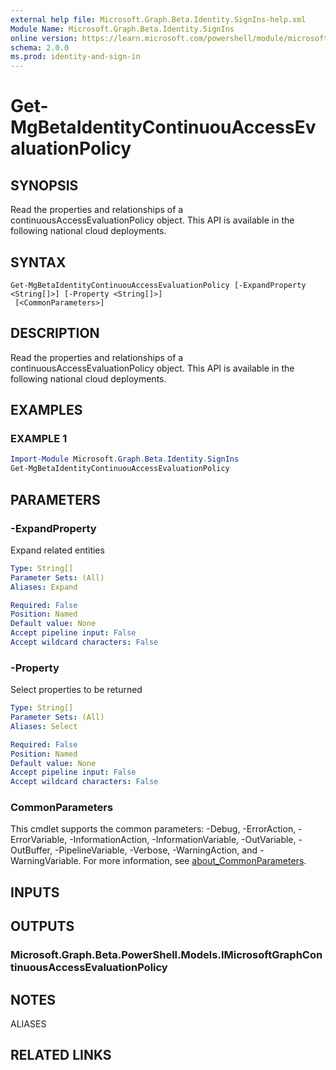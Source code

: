 ```yaml
---
external help file: Microsoft.Graph.Beta.Identity.SignIns-help.xml
Module Name: Microsoft.Graph.Beta.Identity.SignIns
online version: https://learn.microsoft.com/powershell/module/microsoft.graph.beta.identity.signins/get-mgbetaidentitycontinuouaccessevaluationpolicy
schema: 2.0.0
ms.prod: identity-and-sign-in
---
```


# Get-MgBetaIdentityContinuouAccessEvaluationPolicy

## SYNOPSIS
Read the properties and relationships of a continuousAccessEvaluationPolicy object.
This API is available in the following national cloud deployments.

## SYNTAX

```
Get-MgBetaIdentityContinuouAccessEvaluationPolicy [-ExpandProperty <String[]>] [-Property <String[]>]
 [<CommonParameters>]
```

## DESCRIPTION
Read the properties and relationships of a continuousAccessEvaluationPolicy object.
This API is available in the following national cloud deployments.

## EXAMPLES

### EXAMPLE 1
```powershell
Import-Module Microsoft.Graph.Beta.Identity.SignIns
Get-MgBetaIdentityContinuouAccessEvaluationPolicy
```

## PARAMETERS

### -ExpandProperty
Expand related entities

```yaml
Type: String[]
Parameter Sets: (All)
Aliases: Expand

Required: False
Position: Named
Default value: None
Accept pipeline input: False
Accept wildcard characters: False
```

### -Property
Select properties to be returned

```yaml
Type: String[]
Parameter Sets: (All)
Aliases: Select

Required: False
Position: Named
Default value: None
Accept pipeline input: False
Accept wildcard characters: False
```

### CommonParameters
This cmdlet supports the common parameters: -Debug, -ErrorAction, -ErrorVariable, -InformationAction, -InformationVariable, -OutVariable, -OutBuffer, -PipelineVariable, -Verbose, -WarningAction, and -WarningVariable. For more information, see [about_CommonParameters](http://go.microsoft.com/fwlink/?LinkID=113216).

## INPUTS

## OUTPUTS

### Microsoft.Graph.Beta.PowerShell.Models.IMicrosoftGraphContinuousAccessEvaluationPolicy
## NOTES

ALIASES

## RELATED LINKS
